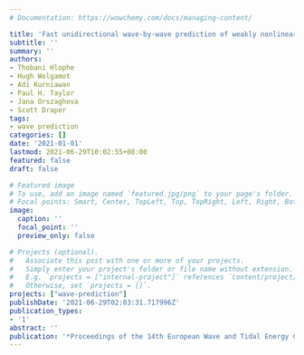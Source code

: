 ```yaml
---
# Documentation: https://wowchemy.com/docs/managing-content/

title: 'Fast unidirectional wave-by-wave prediction of weakly nonlinear wave fields: Validation using physical measurements'
subtitle: ''
summary: ''
authors:
- Thobani Hlophe 
- Hugh Wolgamot 
- Adi Kurniawan 
- Paul H. Taylor 
- Jana Orszaghova 
- Scott Draper
tags: 
- wave prediction
categories: []
date: '2021-01-01'
lastmod: 2021-06-29T10:02:55+08:00
featured: false
draft: false

# Featured image
# To use, add an image named `featured.jpg/png` to your page's folder.
# Focal points: Smart, Center, TopLeft, Top, TopRight, Left, Right, BottomLeft, Bottom, BottomRight.
image:
  caption: ''
  focal_point: ''
  preview_only: false

# Projects (optional).
#   Associate this post with one or more of your projects.
#   Simply enter your project's folder or file name without extension.
#   E.g. `projects = ["internal-project"]` references `content/project/deep-learning/index.md`.
#   Otherwise, set `projects = []`.
projects: ["wave-prediction"]
publishDate: '2021-06-29T02:03:31.717996Z'
publication_types:
- '1'
abstract: ''
publication: '*Proceedings of the 14th European Wave and Tidal Energy Conference*'
---
```

